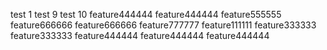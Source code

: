 test 1
test 9
test 10
feature444444
feature444444
feature555555
feature666666
feature666666
feature777777
feature111111
feature333333
feature333333
feature444444
feature444444
feature444444
